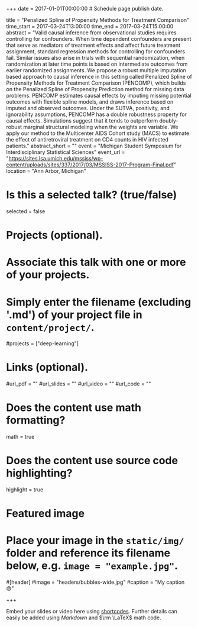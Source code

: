 +++
date = 2017-01-01T00:00:00  # Schedule page publish date.

title = "Penalized Spline of Propensity Methods for Treatment Comparison"
time_start = 2017-03-24T13:00:00
time_end = 2017-03-24T15:00:00
abstract = "Valid causal inference from observational studies requires controlling for confounders. When time dependent confounders are present that serve as mediators of treatment effects and affect future treatment assignment, standard regression methods for controlling for confounders fail. Similar issues also arise in trials with sequential randomization, when randomization at later time points is based on intermediate outcomes from earlier randomized assignments. We propose a robust multiple imputation based approach to causal inference in this setting called Penalized Spline of Propensity Methods for Treatment Comparison (PENCOMP), which builds on the Penalized Spline of Propensity Prediction method for missing data problems.  PENCOMP estimates causal effects by imputing missing potential outcomes with flexible spline models, and draws inference based on imputed and observed outcomes. Under the SUTVA, positivity, and ignorability assumptions, PENCOMP has a double robustness property for causal effects. Simulations suggest that it tends to outperform doubly-robust marginal structural modeling when the weights are variable. We apply our method to the Multicenter AIDS Cohort study (MACS) to estimate the effect of antiretroviral treatment on CD4 counts in HIV infected patients."
abstract_short = ""
event = "Michigan Student Symposium for Interdisciplinary Statistical Sciences"
event_url = "https://sites.lsa.umich.edu/mssiss/wp-content/uploads/sites/337/2017/03/MSSISS-2017-Program-Final.pdf"
location = "Ann Arbor, Michigan"



# Is this a selected talk? (true/false)
selected = false

# Projects (optional).
#   Associate this talk with one or more of your projects.
#   Simply enter the filename (excluding '.md') of your project file in `content/project/`.
#projects = ["deep-learning"]

# Links (optional).
#url_pdf = ""
#url_slides = ""
#url_video = ""
#url_code = ""

# Does the content use math formatting?
math = true

# Does the content use source code highlighting?
highlight = true

# Featured image
# Place your image in the `static/img/` folder and reference its filename below, e.g. `image = "example.jpg"`.
#[header]
#image = "headers/bubbles-wide.jpg"
#caption = "My caption :smile:"

+++

Embed your slides or video here using [shortcodes](https://sourcethemes.com/academic/post/writing-markdown-latex/). Further details can easily be added using *Markdown* and $\rm \LaTeX$ math code.
